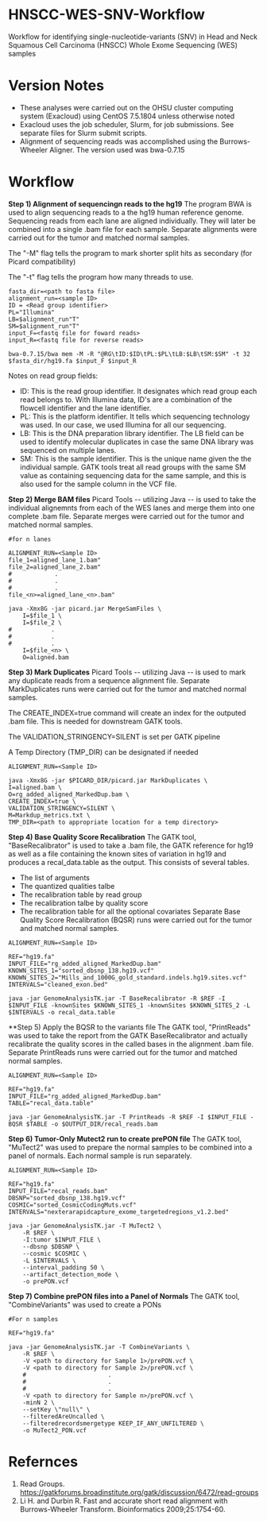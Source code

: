 # HNSCC-WES-SNV-Workflow
Workflow for identifying single-nucleotide-variants (SNV) in Head and Neck Squamous Cell Carcinoma (HNSCC) Whole Exome Sequencing (WES) samples

# Version Notes
- These analyses were carried out on the OHSU cluster computing system (Exacloud) using CentOS 7.5.1804 unless otherwise noted
- Exacloud uses the job scheduler, Slurm, for job submissions.  See separate files for Slurm submit scripts. 
- Alignment of sequencing reads was accomplished using the Burrows-Wheeler Aligner.  The version used was bwa-0.7.15

# Workflow
**Step 1) Alignment of sequencingn reads to the hg19** 
The program BWA is used to align sequencing reads to a the hg19 human reference genome.  Sequencing reads from each lane are aligned individually.  They will later be combined into a single .bam file for each sample.  Separate alignments were carried out for the tumor and matched normal samples.  

The "-M" flag tells the program to mark shorter split hits as secondary (for Picard compatibility)

The "-t" flag tells the program how many threads to use.

```
fasta_dir=<path to fasta file>
alignment_run=<sample ID>
ID = <Read group identifier>
PL="Illumina"
LB=$alignment_run"T"
SM=$alignment_run"T"
input_F=<fastq file for foward reads>
input_R=<fastq file for reverse reads>

bwa-0.7.15/bwa mem -M -R "@RG\tID:$ID\tPL:$PL\tLB:$LB\tSM:$SM" -t 32 $fasta_dir/hg19.fa $input_F $input_R
```
Notes on read group fields:
- ID: This is the read group identifier.  It designates which read group each read belongs to.  With Illumina data, ID's are a combination of the flowcell identifier and the lane identifier.  
- PL: This is the platform identifier.  It tells which sequencing technology was used.  In our case, we used Illumina for all our sequencing.
- LB: This is the DNA preparation library identifier.  The LB field can be used to identify molecular duplicates in case the same DNA library was sequenced on multiple lanes.
- SM: This is the sample identifier.  This is the unique name given the the individual sample.  GATK tools treat all read groups with the same SM value as containing sequencing data for the same sample, and this is also used for the sample column in the VCF file.

**Step 2) Merge BAM files**
Picard Tools -- utilizing Java -- is used to take the individual alignemnts from each of the WES lanes and merge them into one complete .bam file.  Separate merges were carried out for the tumor and matched normal samples.

```
#for n lanes

ALIGNMENT_RUN=<Sample ID>
file_1=aligned_lane_1.bam"
file_2=aligned_lane_2.bam"
#            .
#            .
#            .
file_<n>=aligned_lane_<n>.bam"

java -Xmx8G -jar picard.jar MergeSamFiles \
    I=$file_1 \
    I=$file_2 \
#           .
#           .
#           .
    I=$file_<n> \
    O=aligned.bam
```

**Step 3) Mark Duplicates**
Picard Tools -- utilizing Java -- is used to mark any duplicate reads from a sequence alignment file.  Separate MarkDuplicates runs were carried out for the tumor and matched normal samples.

The CREATE_INDEX=true command will create an index for the outputed .bam file.  This is needed for downstream GATK tools.

The VALIDATION_STRINGENCY=SILENT is set per GATK pipeline

A Temp Directory (TMP_DIR) can be designated if needed

```
ALIGNMENT_RUN=<Sample ID>

java -Xmx8G -jar $PICARD_DIR/picard.jar MarkDuplicates \
I=aligned.bam \
O=rg_added_aligned_MarkedDup.bam \
CREATE_INDEX=true \
VALIDATION_STRINGENCY=SILENT \
M=Markdup_metrics.txt \
TMP_DIR=<path to appropriate location for a temp directory>
```

**Step 4) Base Quality Score Recalibration**
The GATK tool, "BaseRecalibrator" is used to take a .bam file, the GATK reference for hg19 as well as a file containing the known sites of variation in hg19 and produces a recal_data.table as the output.  This consists of several tables.
- The list of arguments
- The quantized qualities talbe
- The recalibration table by read group
- The recalibration talbe by quality score
- The recalibration table for all the optional covariates
Separate Base Quality Score Recalibration (BQSR) runs were carried out for the tumor and matched normal samples.

```
ALIGNMENT_RUN=<Sample ID>

REF="hg19.fa"
INPUT_FILE="rg_added_aligned_MarkedDup.bam"
KNOWN_SITES_1="sorted_dbsnp_138.hg19.vcf"
KNOWN_SITES_2="Mills_and_1000G_gold_standard.indels.hg19.sites.vcf"
INTERVALS="cleaned_exon.bed"

java -jar GenomeAnalysisTK.jar -T BaseRecalibrator -R $REF -I $INPUT_FILE -knownSites $KNOWN_SITES_1 -knownSites $KNOWN_SITES_2 -L $INTERVALS -o recal_data.table
```

**Step 5) Apply the BQSR to the variants file
The GATK tool, "PrintReads" was used to take the report from the GATK BaseRecalibrator and actually recalibrate the quality scores in the called bases in the alignment .bam file.  Separate PrintReads runs were carried out for the tumor and matched normal samples.

```
ALIGNMENT_RUN=<Sample ID>

REF="hg19.fa"
INPUT_FILE="rg_added_aligned_MarkedDup.bam"
TABLE="recal_data.table"

java -jar GenomeAnalysisTK.jar -T PrintReads -R $REF -I $INPUT_FILE -BQSR $TABLE -o $OUTPUT_DIR/recal_reads.bam
```
**Step 6) Tumor-Only Mutect2 run to create prePON file**
The GATK tool, "MuTect2" was used to prepare the normal samples to be combined into a panel of normals.  Each normal sample is run separately.

```
ALIGNMENT_RUN=<Sample ID>

REF="hg19.fa"
INPUT_FILE="recal_reads.bam"
DBSNP="sorted_dbsnp_138.hg19.vcf"
COSMIC="sorted_CosmicCodingMuts.vcf"
INTERVALS="nexterarapidcapture_exome_targetedregions_v1.2.bed"

java -jar GenomeAnalysisTK.jar -T MuTect2 \
    -R $REF \
    -I:tumor $INPUT_FILE \
    --dbsnp $DBSNP \
    --cosmic $COSMIC \
    -L $INTERVALS \
    --interval_padding 50 \
    --artifact_detection_mode \
    -o prePON.vcf
```

**Step 7) Combine prePON files into a Panel of Normals**
The GATK tool, "CombineVariants" was used to create a PONs

```
#For n samples

REF="hg19.fa"

java -jar GenomeAnalysisTK.jar -T CombineVariants \
    -R $REF \
    -V <path to directory for Sample 1>/prePON.vcf \
    -V <path to directory for Sample 2>/prePON.vcf \
    #                       .
    #                       .
    #                       .
    -V <path to directory for Sample n>/prePON.vcf \
    -minN 2 \
    --setKey \"null\" \
    --filteredAreUncalled \
    --filteredrecordsmergetype KEEP_IF_ANY_UNFILTERED \
    -o MuTect2_PON.vcf
```

# Refernces
1) Read Groups.  https://gatkforums.broadinstitute.org/gatk/discussion/6472/read-groups
2) Li H. and Durbin R. Fast and accurate short read alignment with Burrows-Wheeler Transform.  Bioinformatics 2009;25:1754-60.
